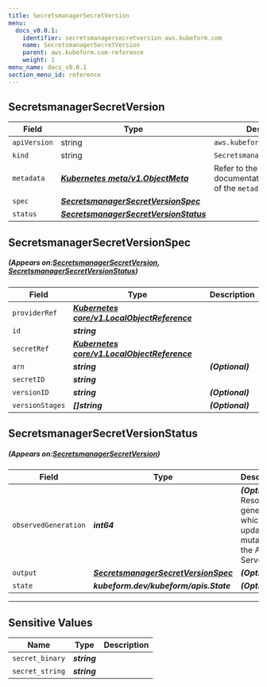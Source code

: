 ```yaml
---
title: SecretsmanagerSecretVersion
menu:
  docs_v0.0.1:
    identifier: secretsmanagersecretversion-aws.kubeform.com
    name: SecretsmanagerSecretVersion
    parent: aws.kubeform.com-reference
    weight: 1
menu_name: docs_v0.0.1
section_menu_id: reference
---
```


## SecretsmanagerSecretVersion
| Field | Type | Description |
| ------ | ----- | ----------- |
| `apiVersion` | string | `aws.kubeform.com/v1alpha1` |
|    `kind` | string | `SecretsmanagerSecretVersion` |
| `metadata` | ***[Kubernetes meta/v1.ObjectMeta](https://kubernetes.io/docs/reference/generated/kubernetes-api/v1.13/#objectmeta-v1-meta)***|Refer to the Kubernetes API documentation for the fields of the `metadata` field.|
| `spec` | ***[SecretsmanagerSecretVersionSpec](#SecretsmanagerSecretVersionSpec)***||
| `status` | ***[SecretsmanagerSecretVersionStatus](#SecretsmanagerSecretVersionStatus)***||
## SecretsmanagerSecretVersionSpec
##### (Appears on:[SecretsmanagerSecretVersion](#SecretsmanagerSecretVersion), [SecretsmanagerSecretVersionStatus](#SecretsmanagerSecretVersionStatus))
| Field | Type | Description |
| ------ | ----- | ----------- |
| `providerRef` | ***[Kubernetes core/v1.LocalObjectReference](https://kubernetes.io/docs/reference/generated/kubernetes-api/v1.13/#localobjectreference-v1-core)***||
| `id` | ***string***||
| `secretRef` | ***[Kubernetes core/v1.LocalObjectReference](https://kubernetes.io/docs/reference/generated/kubernetes-api/v1.13/#localobjectreference-v1-core)***||
| `arn` | ***string***| ***(Optional)*** |
| `secretID` | ***string***||
| `versionID` | ***string***| ***(Optional)*** |
| `versionStages` | ***[]string***| ***(Optional)*** |
## SecretsmanagerSecretVersionStatus
##### (Appears on:[SecretsmanagerSecretVersion](#SecretsmanagerSecretVersion))
| Field | Type | Description |
| ------ | ----- | ----------- |
| `observedGeneration` | ***int64***| ***(Optional)*** Resource generation, which is updated on mutation by the API Server.|
| `output` | ***[SecretsmanagerSecretVersionSpec](#SecretsmanagerSecretVersionSpec)***| ***(Optional)*** |
| `state` | ***kubeform.dev/kubeform/apis.State***| ***(Optional)*** |
---
## Sensitive Values
| Name | Type | Description |
|------|------|-------------|
| `secret_binary` | ***string*** ||
| `secret_string` | ***string*** ||
